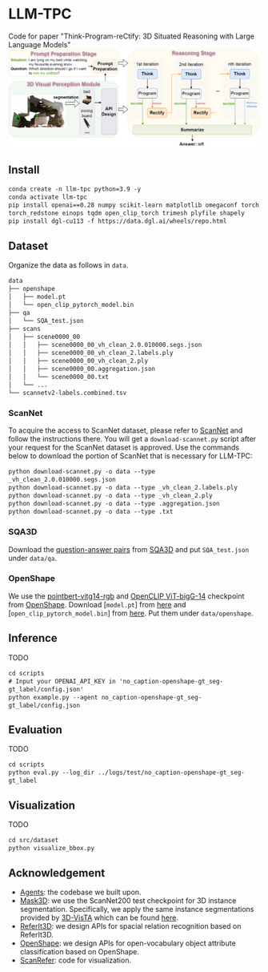 # LLM-TPC
Code for paper "Think-Program-reCtify: 3D Situated Reasoning with Large Language Models"
<img src="images/LLM-TPC.png"/>

## Install
```Shell
conda create -n llm-tpc python=3.9 -y
conda activate llm-tpc
pip install openai==0.28 numpy scikit-learn matplotlib omegaconf torch torch_redstone einops tqdm open_clip_torch trimesh plyfile shapely
pip install dgl-cu113 -f https://data.dgl.ai/wheels/repo.html
```

## Dataset
Organize the data as follows in `data`.
```Shell
data
├── openshape
│   ├── model.pt
│   └── open_clip_pytorch_model.bin
├── qa
│   └── SQA_test.json
├── scans
│   ├── scene0000_00
│   │   ├── scene0000_00_vh_clean_2.0.010000.segs.json
│   │   ├── scene0000_00_vh_clean_2.labels.ply
│   │   ├── scene0000_00_vh_clean_2.ply
│   │   ├── scene0000_00.aggregation.json
│   │   └── scene0000_00.txt
│   └── ...
└── scannetv2-labels.combined.tsv
```

### ScanNet
To acquire the access to ScanNet dataset, please refer to [ScanNet](https://github.com/ScanNet/ScanNet) and follow the instructions there. You will get a `download-scannet.py` script after your request for the ScanNet dataset is approved. Use the commands below to download the portion of ScanNet that is necessary for LLM-TPC:
```Shell
python download-scannet.py -o data --type _vh_clean_2.0.010000.segs.json
python download-scannet.py -o data --type _vh_clean_2.labels.ply
python download-scannet.py -o data --type _vh_clean_2.ply
python download-scannet.py -o data --type .aggregation.json
python download-scannet.py -o data --type .txt
```

### SQA3D
Download the [question-answer pairs](https://zenodo.org/record/7792397/files/ScanQA_format.zip) from [SQA3D](https://github.com/SilongYong/SQA3D) and put `SQA_test.json` under `data/qa`.

### OpenShape
We use the [pointbert-vitg14-rgb](https://huggingface.co/OpenShape/openshape-pointbert-vitg14-rgb/tree/main) and [OpenCLIP ViT-bigG-14](https://huggingface.co/laion/CLIP-ViT-bigG-14-laion2B-39B-b160k/tree/main) checkpoint from [OpenShape](https://github.com/Colin97/OpenShape_code).
Download [`model.pt`] from [here](https://huggingface.co/OpenShape/openshape-pointbert-vitg14-rgb/tree/main) and [`open_clip_pytorch_model.bin`] from [here](https://huggingface.co/laion/CLIP-ViT-bigG-14-laion2B-39B-b160k/tree/main). Put them under `data/openshape`.

## Inference
TODO
```Shell
cd scripts
# Input your OPENAI_API_KEY in 'no_caption-openshape-gt_seg-gt_label/config.json'
python example.py --agent no_caption-openshape-gt_seg-gt_label/config.json
```

## Evaluation
TODO
```Shell
cd scripts
python eval.py --log_dir ../logs/test/no_caption-openshape-gt_seg-gt_label
```

## Visualization
TODO
```Shell
cd src/dataset
python visualize_bbox.py
```

## Acknowledgement
- [Agents](https://github.com/aiwaves-cn/agents): the codebase we built upon.
- [Mask3D](https://github.com/JonasSchult/Mask3D): we use the ScanNet200 test checkpoint for 3D instance segmentation. Specifically, we apply the same instance segmentations provided by [3D-VisTA](https://github.com/3d-vista/3D-VisTA) which can be found [here](https://github.com/3d-vista/3D-VisTA/issues/12).
- [ReferIt3D](https://github.com/referit3d/referit3d): we design APIs for spacial relation recognition based on ReferIt3D.
- [OpenShape](https://github.com/Colin97/OpenShape_code): we design APIs for open-vocabulary object attribute classification based on OpenShape.
- [ScanRefer](https://github.com/daveredrum/ScanRefer): code for visualization.